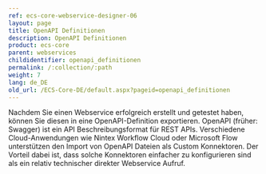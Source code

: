 ```yaml
---
ref: ecs-core-webservice-designer-06
layout: page
title: OpenAPI Definitionen
description: OpenAPI Definitionen
product: ecs-core
parent: webservices
childidentifier: openapi_definitionen
permalink: /:collection/:path
weight: 7
lang: de_DE
old_url: /ECS-Core-DE/default.aspx?pageid=openapi_definitionen
---
```

Nachdem Sie einen Webservice erfolgreich erstellt und getestet haben, können Sie diesen in eine OpenAPI-Definition exportieren. OpenAPI (früher: Swagger) ist ein API Beschreibungsformat für REST APIs. Verschiedene Cloud-Anwendungen wie Nintex Workflow Cloud oder Microsoft Flow unterstützen den Import von OpenAPI Dateien als Custom Konnektoren. Der Vorteil dabei ist, dass solche Konnektoren einfacher zu konfigurieren sind als ein relativ technischer direkter Webservice Aufruf. 